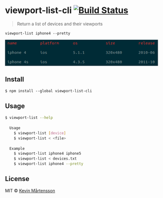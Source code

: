 # viewport-list-cli [![Build Status](http://img.shields.io/travis/kevva/viewport-list-cli.svg?style=flat)](https://travis-ci.org/kevva/viewport-list-cli)

> Return a list of devices and their viewports

```
viewport-list iphone4 --pretty
```

![screenshot](screenshot.png)

## Install

```
$ npm install --global viewport-list-cli
```


## Usage

```bash
$ viewport-list --help

  Usage
    $ viewport-list [device]
    $ viewport-list < <file>

  Example
    $ viewport-list iphone4 iphone5
    $ viewport-list < devices.txt
    $ viewport-list iphone4 --pretty
```


## License

MIT © [Kevin Mårtensson](https://github.com/kevva)
